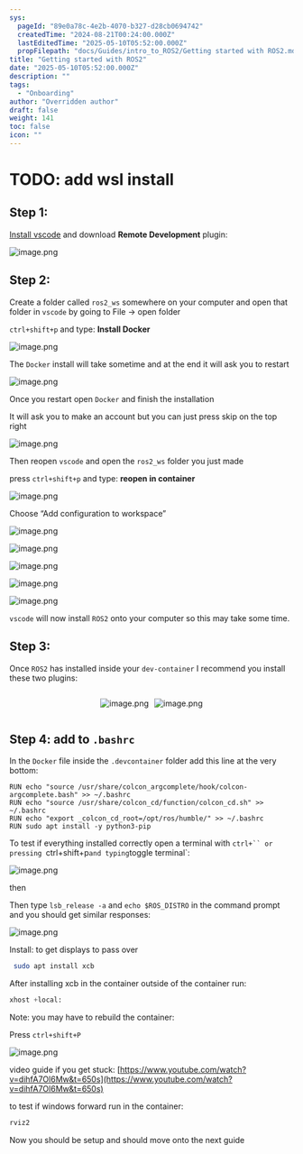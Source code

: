 ```yaml
---
sys:
  pageId: "89e0a78c-4e2b-4070-b327-d28cb0694742"
  createdTime: "2024-08-21T00:24:00.000Z"
  lastEditedTime: "2025-05-10T05:52:00.000Z"
  propFilepath: "docs/Guides/intro_to_ROS2/Getting started with ROS2.md"
title: "Getting started with ROS2"
date: "2025-05-10T05:52:00.000Z"
description: ""
tags:
  - "Onboarding"
author: "Overridden author"
draft: false
weight: 141
toc: false
icon: ""
---
```


# TODO: add wsl install

## Step 1:

[Install vscode](https://code.visualstudio.com/download) and download **Remote Development** plugin:

![image.png](https://prod-files-secure.s3.us-west-2.amazonaws.com/d518164a-d88e-44d1-a4ee-3adb3bd8bce0/efb52993-1881-4a40-b95e-6f020334f022/image.png?X-Amz-Algorithm=AWS4-HMAC-SHA256&X-Amz-Content-Sha256=UNSIGNED-PAYLOAD&X-Amz-Credential=ASIAZI2LB466UZQSJVTQ%2F20250701%2Fus-west-2%2Fs3%2Faws4_request&X-Amz-Date=20250701T042842Z&X-Amz-Expires=3600&X-Amz-Security-Token=IQoJb3JpZ2luX2VjENP%2F%2F%2F%2F%2F%2F%2F%2F%2F%2FwEaCXVzLXdlc3QtMiJGMEQCIGcLYv2t1OEVqJYefBKBa%2FDeMyPly2JH3khnHBdRg7C4AiAr8AIV3GqP9Yg0jUeplJEtuemtuNGg5TKdDJVY59h11iqIBAjM%2F%2F%2F%2F%2F%2F%2F%2F%2F%2F8BEAAaDDYzNzQyMzE4MzgwNSIMxR%2BaY%2F5ohK8jbmzkKtwDiatN1iea742LoIOEBg8NrFxsi4aJB8Yt6VnSSUu28IOUcGMGKn5f9RiS9FBTtNmXPKumhIKZbp9cvowL8JOMiSPH9pfs06gRpkZ7uf8LC5MF6EmFeY4mxInt%2FSDYI17zu7n6Ql1m1nBTPSTuZEIvYvQm33AokVoBrcO11HeSGYguFBPm%2B4l9VjUZfzW8b%2Bf7yM3HwXtDSB9%2By70p8hVTqgt2SRAqrCEKPRG3XMZn%2Bu%2FoCPLAWP%2FG4emqN97wLbwrfudGpNa31ThT3NLG%2F5U1BZCJEXlIcfBfJTb1ZzQybp11Neiq0%2B8ICKWudWjtrYvtnMfz3CDn%2Ft%2Br0xbxhzF%2FBAKvUsRI7q2TZeYnncpJhKUqrs6B%2Fz6ejz5gnzzKrWt6kRCCnNwxV%2BUTxheV7EStrthaXEKchYNoPJkhWWrQ3ShvWvfMV8Q4kha1X4%2FH6EEjeh6sVHdL%2BqDVHv46t51Jye9gkL4NCBW9Nulq2R5X%2B%2F9L78Kh8kmEXtLcZChWuvTBhoYcervpfKA6jtZDo4on1IibyrKchYwa1IO0Kvvu%2F7c%2F7M2CBSr17vIXez0DdngTgLS2EkvTwljiF8MNWJNqYnuVyCONCnGS0MtKcqTQ3HI3PTb%2BGEj%2BR2TvWMgwpKSNwwY6pgGWwwXN%2FGhRzF53PVF8ApgxC5MXKEFjy7S6Bt0mI87QI2PS29WP8IxbxkRSdvngxctin5vEOhFO67ij5dphLmZEG%2F402RdfM7zDoVu%2F5Bc%2Fppg8HR8bMFCngDwM%2FJdleLp52%2BrSpPkKbcZ4cBSkfmPlImxgDM294qI%2FBgs8NQbTNip%2BjORKCE7AEKObZDkvN8sjdDgp3%2BbceZvOLxGShK5B7nGANu4l&X-Amz-Signature=ae5ec25aa918a55112c1aa367c040318fdd42e2184284fb28a98d63ccc14eca8&X-Amz-SignedHeaders=host&x-amz-checksum-mode=ENABLED&x-id=GetObject)

## Step 2:

Create a folder called `ros2_ws` somewhere on your computer and open that folder in `vscode` by going to File → open folder 

`ctrl+shift+p` and type: **Install Docker**

![image.png](https://prod-files-secure.s3.us-west-2.amazonaws.com/d518164a-d88e-44d1-a4ee-3adb3bd8bce0/2269dc0e-1cd5-47ff-bceb-c04ad9b2eab0/image.png?X-Amz-Algorithm=AWS4-HMAC-SHA256&X-Amz-Content-Sha256=UNSIGNED-PAYLOAD&X-Amz-Credential=ASIAZI2LB466UZQSJVTQ%2F20250701%2Fus-west-2%2Fs3%2Faws4_request&X-Amz-Date=20250701T042842Z&X-Amz-Expires=3600&X-Amz-Security-Token=IQoJb3JpZ2luX2VjENP%2F%2F%2F%2F%2F%2F%2F%2F%2F%2FwEaCXVzLXdlc3QtMiJGMEQCIGcLYv2t1OEVqJYefBKBa%2FDeMyPly2JH3khnHBdRg7C4AiAr8AIV3GqP9Yg0jUeplJEtuemtuNGg5TKdDJVY59h11iqIBAjM%2F%2F%2F%2F%2F%2F%2F%2F%2F%2F8BEAAaDDYzNzQyMzE4MzgwNSIMxR%2BaY%2F5ohK8jbmzkKtwDiatN1iea742LoIOEBg8NrFxsi4aJB8Yt6VnSSUu28IOUcGMGKn5f9RiS9FBTtNmXPKumhIKZbp9cvowL8JOMiSPH9pfs06gRpkZ7uf8LC5MF6EmFeY4mxInt%2FSDYI17zu7n6Ql1m1nBTPSTuZEIvYvQm33AokVoBrcO11HeSGYguFBPm%2B4l9VjUZfzW8b%2Bf7yM3HwXtDSB9%2By70p8hVTqgt2SRAqrCEKPRG3XMZn%2Bu%2FoCPLAWP%2FG4emqN97wLbwrfudGpNa31ThT3NLG%2F5U1BZCJEXlIcfBfJTb1ZzQybp11Neiq0%2B8ICKWudWjtrYvtnMfz3CDn%2Ft%2Br0xbxhzF%2FBAKvUsRI7q2TZeYnncpJhKUqrs6B%2Fz6ejz5gnzzKrWt6kRCCnNwxV%2BUTxheV7EStrthaXEKchYNoPJkhWWrQ3ShvWvfMV8Q4kha1X4%2FH6EEjeh6sVHdL%2BqDVHv46t51Jye9gkL4NCBW9Nulq2R5X%2B%2F9L78Kh8kmEXtLcZChWuvTBhoYcervpfKA6jtZDo4on1IibyrKchYwa1IO0Kvvu%2F7c%2F7M2CBSr17vIXez0DdngTgLS2EkvTwljiF8MNWJNqYnuVyCONCnGS0MtKcqTQ3HI3PTb%2BGEj%2BR2TvWMgwpKSNwwY6pgGWwwXN%2FGhRzF53PVF8ApgxC5MXKEFjy7S6Bt0mI87QI2PS29WP8IxbxkRSdvngxctin5vEOhFO67ij5dphLmZEG%2F402RdfM7zDoVu%2F5Bc%2Fppg8HR8bMFCngDwM%2FJdleLp52%2BrSpPkKbcZ4cBSkfmPlImxgDM294qI%2FBgs8NQbTNip%2BjORKCE7AEKObZDkvN8sjdDgp3%2BbceZvOLxGShK5B7nGANu4l&X-Amz-Signature=4aef7d9d4a2004e1fcc5021ad90c979cfe9ece6899747b374df6e98503e6b45f&X-Amz-SignedHeaders=host&x-amz-checksum-mode=ENABLED&x-id=GetObject)

The `Docker` install will take sometime and at the end it will ask you to restart

![image.png](https://prod-files-secure.s3.us-west-2.amazonaws.com/d518164a-d88e-44d1-a4ee-3adb3bd8bce0/ed233f78-be33-4b1f-b89c-9c346c0e961e/image.png?X-Amz-Algorithm=AWS4-HMAC-SHA256&X-Amz-Content-Sha256=UNSIGNED-PAYLOAD&X-Amz-Credential=ASIAZI2LB466UZQSJVTQ%2F20250701%2Fus-west-2%2Fs3%2Faws4_request&X-Amz-Date=20250701T042842Z&X-Amz-Expires=3600&X-Amz-Security-Token=IQoJb3JpZ2luX2VjENP%2F%2F%2F%2F%2F%2F%2F%2F%2F%2FwEaCXVzLXdlc3QtMiJGMEQCIGcLYv2t1OEVqJYefBKBa%2FDeMyPly2JH3khnHBdRg7C4AiAr8AIV3GqP9Yg0jUeplJEtuemtuNGg5TKdDJVY59h11iqIBAjM%2F%2F%2F%2F%2F%2F%2F%2F%2F%2F8BEAAaDDYzNzQyMzE4MzgwNSIMxR%2BaY%2F5ohK8jbmzkKtwDiatN1iea742LoIOEBg8NrFxsi4aJB8Yt6VnSSUu28IOUcGMGKn5f9RiS9FBTtNmXPKumhIKZbp9cvowL8JOMiSPH9pfs06gRpkZ7uf8LC5MF6EmFeY4mxInt%2FSDYI17zu7n6Ql1m1nBTPSTuZEIvYvQm33AokVoBrcO11HeSGYguFBPm%2B4l9VjUZfzW8b%2Bf7yM3HwXtDSB9%2By70p8hVTqgt2SRAqrCEKPRG3XMZn%2Bu%2FoCPLAWP%2FG4emqN97wLbwrfudGpNa31ThT3NLG%2F5U1BZCJEXlIcfBfJTb1ZzQybp11Neiq0%2B8ICKWudWjtrYvtnMfz3CDn%2Ft%2Br0xbxhzF%2FBAKvUsRI7q2TZeYnncpJhKUqrs6B%2Fz6ejz5gnzzKrWt6kRCCnNwxV%2BUTxheV7EStrthaXEKchYNoPJkhWWrQ3ShvWvfMV8Q4kha1X4%2FH6EEjeh6sVHdL%2BqDVHv46t51Jye9gkL4NCBW9Nulq2R5X%2B%2F9L78Kh8kmEXtLcZChWuvTBhoYcervpfKA6jtZDo4on1IibyrKchYwa1IO0Kvvu%2F7c%2F7M2CBSr17vIXez0DdngTgLS2EkvTwljiF8MNWJNqYnuVyCONCnGS0MtKcqTQ3HI3PTb%2BGEj%2BR2TvWMgwpKSNwwY6pgGWwwXN%2FGhRzF53PVF8ApgxC5MXKEFjy7S6Bt0mI87QI2PS29WP8IxbxkRSdvngxctin5vEOhFO67ij5dphLmZEG%2F402RdfM7zDoVu%2F5Bc%2Fppg8HR8bMFCngDwM%2FJdleLp52%2BrSpPkKbcZ4cBSkfmPlImxgDM294qI%2FBgs8NQbTNip%2BjORKCE7AEKObZDkvN8sjdDgp3%2BbceZvOLxGShK5B7nGANu4l&X-Amz-Signature=8b4764017d1dc5f4d9f1a5972f9b8e30638201ef416b37a02693031695d688a0&X-Amz-SignedHeaders=host&x-amz-checksum-mode=ENABLED&x-id=GetObject)

Once you restart open `Docker` and finish the installation

It will ask you to make an account but you can just press skip on the top right

![image.png](https://prod-files-secure.s3.us-west-2.amazonaws.com/d518164a-d88e-44d1-a4ee-3adb3bd8bce0/21010ad9-1659-4fd9-9f59-9932a09b2a3d/image.png?X-Amz-Algorithm=AWS4-HMAC-SHA256&X-Amz-Content-Sha256=UNSIGNED-PAYLOAD&X-Amz-Credential=ASIAZI2LB466UZQSJVTQ%2F20250701%2Fus-west-2%2Fs3%2Faws4_request&X-Amz-Date=20250701T042842Z&X-Amz-Expires=3600&X-Amz-Security-Token=IQoJb3JpZ2luX2VjENP%2F%2F%2F%2F%2F%2F%2F%2F%2F%2FwEaCXVzLXdlc3QtMiJGMEQCIGcLYv2t1OEVqJYefBKBa%2FDeMyPly2JH3khnHBdRg7C4AiAr8AIV3GqP9Yg0jUeplJEtuemtuNGg5TKdDJVY59h11iqIBAjM%2F%2F%2F%2F%2F%2F%2F%2F%2F%2F8BEAAaDDYzNzQyMzE4MzgwNSIMxR%2BaY%2F5ohK8jbmzkKtwDiatN1iea742LoIOEBg8NrFxsi4aJB8Yt6VnSSUu28IOUcGMGKn5f9RiS9FBTtNmXPKumhIKZbp9cvowL8JOMiSPH9pfs06gRpkZ7uf8LC5MF6EmFeY4mxInt%2FSDYI17zu7n6Ql1m1nBTPSTuZEIvYvQm33AokVoBrcO11HeSGYguFBPm%2B4l9VjUZfzW8b%2Bf7yM3HwXtDSB9%2By70p8hVTqgt2SRAqrCEKPRG3XMZn%2Bu%2FoCPLAWP%2FG4emqN97wLbwrfudGpNa31ThT3NLG%2F5U1BZCJEXlIcfBfJTb1ZzQybp11Neiq0%2B8ICKWudWjtrYvtnMfz3CDn%2Ft%2Br0xbxhzF%2FBAKvUsRI7q2TZeYnncpJhKUqrs6B%2Fz6ejz5gnzzKrWt6kRCCnNwxV%2BUTxheV7EStrthaXEKchYNoPJkhWWrQ3ShvWvfMV8Q4kha1X4%2FH6EEjeh6sVHdL%2BqDVHv46t51Jye9gkL4NCBW9Nulq2R5X%2B%2F9L78Kh8kmEXtLcZChWuvTBhoYcervpfKA6jtZDo4on1IibyrKchYwa1IO0Kvvu%2F7c%2F7M2CBSr17vIXez0DdngTgLS2EkvTwljiF8MNWJNqYnuVyCONCnGS0MtKcqTQ3HI3PTb%2BGEj%2BR2TvWMgwpKSNwwY6pgGWwwXN%2FGhRzF53PVF8ApgxC5MXKEFjy7S6Bt0mI87QI2PS29WP8IxbxkRSdvngxctin5vEOhFO67ij5dphLmZEG%2F402RdfM7zDoVu%2F5Bc%2Fppg8HR8bMFCngDwM%2FJdleLp52%2BrSpPkKbcZ4cBSkfmPlImxgDM294qI%2FBgs8NQbTNip%2BjORKCE7AEKObZDkvN8sjdDgp3%2BbceZvOLxGShK5B7nGANu4l&X-Amz-Signature=295362808621474c19bad29e8b593f207e16e96eb9276353c977bf568390b5da&X-Amz-SignedHeaders=host&x-amz-checksum-mode=ENABLED&x-id=GetObject)

Then reopen `vscode` and open the `ros2_ws` folder you just made

press `ctrl+shift+p` and type: **reopen in container**

![image.png](https://prod-files-secure.s3.us-west-2.amazonaws.com/d518164a-d88e-44d1-a4ee-3adb3bd8bce0/4e93b8c2-41ad-488c-8095-c74205196118/image.png?X-Amz-Algorithm=AWS4-HMAC-SHA256&X-Amz-Content-Sha256=UNSIGNED-PAYLOAD&X-Amz-Credential=ASIAZI2LB466UZQSJVTQ%2F20250701%2Fus-west-2%2Fs3%2Faws4_request&X-Amz-Date=20250701T042842Z&X-Amz-Expires=3600&X-Amz-Security-Token=IQoJb3JpZ2luX2VjENP%2F%2F%2F%2F%2F%2F%2F%2F%2F%2FwEaCXVzLXdlc3QtMiJGMEQCIGcLYv2t1OEVqJYefBKBa%2FDeMyPly2JH3khnHBdRg7C4AiAr8AIV3GqP9Yg0jUeplJEtuemtuNGg5TKdDJVY59h11iqIBAjM%2F%2F%2F%2F%2F%2F%2F%2F%2F%2F8BEAAaDDYzNzQyMzE4MzgwNSIMxR%2BaY%2F5ohK8jbmzkKtwDiatN1iea742LoIOEBg8NrFxsi4aJB8Yt6VnSSUu28IOUcGMGKn5f9RiS9FBTtNmXPKumhIKZbp9cvowL8JOMiSPH9pfs06gRpkZ7uf8LC5MF6EmFeY4mxInt%2FSDYI17zu7n6Ql1m1nBTPSTuZEIvYvQm33AokVoBrcO11HeSGYguFBPm%2B4l9VjUZfzW8b%2Bf7yM3HwXtDSB9%2By70p8hVTqgt2SRAqrCEKPRG3XMZn%2Bu%2FoCPLAWP%2FG4emqN97wLbwrfudGpNa31ThT3NLG%2F5U1BZCJEXlIcfBfJTb1ZzQybp11Neiq0%2B8ICKWudWjtrYvtnMfz3CDn%2Ft%2Br0xbxhzF%2FBAKvUsRI7q2TZeYnncpJhKUqrs6B%2Fz6ejz5gnzzKrWt6kRCCnNwxV%2BUTxheV7EStrthaXEKchYNoPJkhWWrQ3ShvWvfMV8Q4kha1X4%2FH6EEjeh6sVHdL%2BqDVHv46t51Jye9gkL4NCBW9Nulq2R5X%2B%2F9L78Kh8kmEXtLcZChWuvTBhoYcervpfKA6jtZDo4on1IibyrKchYwa1IO0Kvvu%2F7c%2F7M2CBSr17vIXez0DdngTgLS2EkvTwljiF8MNWJNqYnuVyCONCnGS0MtKcqTQ3HI3PTb%2BGEj%2BR2TvWMgwpKSNwwY6pgGWwwXN%2FGhRzF53PVF8ApgxC5MXKEFjy7S6Bt0mI87QI2PS29WP8IxbxkRSdvngxctin5vEOhFO67ij5dphLmZEG%2F402RdfM7zDoVu%2F5Bc%2Fppg8HR8bMFCngDwM%2FJdleLp52%2BrSpPkKbcZ4cBSkfmPlImxgDM294qI%2FBgs8NQbTNip%2BjORKCE7AEKObZDkvN8sjdDgp3%2BbceZvOLxGShK5B7nGANu4l&X-Amz-Signature=108ef71d3d2dfaba90505c282e61746f5afba17407954b075e54e38b26911c6e&X-Amz-SignedHeaders=host&x-amz-checksum-mode=ENABLED&x-id=GetObject)

Choose “Add configuration to workspace”

![image.png](https://prod-files-secure.s3.us-west-2.amazonaws.com/d518164a-d88e-44d1-a4ee-3adb3bd8bce0/9560b282-5060-4989-ba37-97e7b2c22476/image.png?X-Amz-Algorithm=AWS4-HMAC-SHA256&X-Amz-Content-Sha256=UNSIGNED-PAYLOAD&X-Amz-Credential=ASIAZI2LB466UZQSJVTQ%2F20250701%2Fus-west-2%2Fs3%2Faws4_request&X-Amz-Date=20250701T042842Z&X-Amz-Expires=3600&X-Amz-Security-Token=IQoJb3JpZ2luX2VjENP%2F%2F%2F%2F%2F%2F%2F%2F%2F%2FwEaCXVzLXdlc3QtMiJGMEQCIGcLYv2t1OEVqJYefBKBa%2FDeMyPly2JH3khnHBdRg7C4AiAr8AIV3GqP9Yg0jUeplJEtuemtuNGg5TKdDJVY59h11iqIBAjM%2F%2F%2F%2F%2F%2F%2F%2F%2F%2F8BEAAaDDYzNzQyMzE4MzgwNSIMxR%2BaY%2F5ohK8jbmzkKtwDiatN1iea742LoIOEBg8NrFxsi4aJB8Yt6VnSSUu28IOUcGMGKn5f9RiS9FBTtNmXPKumhIKZbp9cvowL8JOMiSPH9pfs06gRpkZ7uf8LC5MF6EmFeY4mxInt%2FSDYI17zu7n6Ql1m1nBTPSTuZEIvYvQm33AokVoBrcO11HeSGYguFBPm%2B4l9VjUZfzW8b%2Bf7yM3HwXtDSB9%2By70p8hVTqgt2SRAqrCEKPRG3XMZn%2Bu%2FoCPLAWP%2FG4emqN97wLbwrfudGpNa31ThT3NLG%2F5U1BZCJEXlIcfBfJTb1ZzQybp11Neiq0%2B8ICKWudWjtrYvtnMfz3CDn%2Ft%2Br0xbxhzF%2FBAKvUsRI7q2TZeYnncpJhKUqrs6B%2Fz6ejz5gnzzKrWt6kRCCnNwxV%2BUTxheV7EStrthaXEKchYNoPJkhWWrQ3ShvWvfMV8Q4kha1X4%2FH6EEjeh6sVHdL%2BqDVHv46t51Jye9gkL4NCBW9Nulq2R5X%2B%2F9L78Kh8kmEXtLcZChWuvTBhoYcervpfKA6jtZDo4on1IibyrKchYwa1IO0Kvvu%2F7c%2F7M2CBSr17vIXez0DdngTgLS2EkvTwljiF8MNWJNqYnuVyCONCnGS0MtKcqTQ3HI3PTb%2BGEj%2BR2TvWMgwpKSNwwY6pgGWwwXN%2FGhRzF53PVF8ApgxC5MXKEFjy7S6Bt0mI87QI2PS29WP8IxbxkRSdvngxctin5vEOhFO67ij5dphLmZEG%2F402RdfM7zDoVu%2F5Bc%2Fppg8HR8bMFCngDwM%2FJdleLp52%2BrSpPkKbcZ4cBSkfmPlImxgDM294qI%2FBgs8NQbTNip%2BjORKCE7AEKObZDkvN8sjdDgp3%2BbceZvOLxGShK5B7nGANu4l&X-Amz-Signature=03242783ec408d376e7ccb0f14608d9e8eb2483a7622ba0831b6d9cc346dc6ba&X-Amz-SignedHeaders=host&x-amz-checksum-mode=ENABLED&x-id=GetObject)

![image.png](https://prod-files-secure.s3.us-west-2.amazonaws.com/d518164a-d88e-44d1-a4ee-3adb3bd8bce0/2ee63f81-886b-48e8-a553-dc6e5eac99e4/image.png?X-Amz-Algorithm=AWS4-HMAC-SHA256&X-Amz-Content-Sha256=UNSIGNED-PAYLOAD&X-Amz-Credential=ASIAZI2LB466UZQSJVTQ%2F20250701%2Fus-west-2%2Fs3%2Faws4_request&X-Amz-Date=20250701T042842Z&X-Amz-Expires=3600&X-Amz-Security-Token=IQoJb3JpZ2luX2VjENP%2F%2F%2F%2F%2F%2F%2F%2F%2F%2FwEaCXVzLXdlc3QtMiJGMEQCIGcLYv2t1OEVqJYefBKBa%2FDeMyPly2JH3khnHBdRg7C4AiAr8AIV3GqP9Yg0jUeplJEtuemtuNGg5TKdDJVY59h11iqIBAjM%2F%2F%2F%2F%2F%2F%2F%2F%2F%2F8BEAAaDDYzNzQyMzE4MzgwNSIMxR%2BaY%2F5ohK8jbmzkKtwDiatN1iea742LoIOEBg8NrFxsi4aJB8Yt6VnSSUu28IOUcGMGKn5f9RiS9FBTtNmXPKumhIKZbp9cvowL8JOMiSPH9pfs06gRpkZ7uf8LC5MF6EmFeY4mxInt%2FSDYI17zu7n6Ql1m1nBTPSTuZEIvYvQm33AokVoBrcO11HeSGYguFBPm%2B4l9VjUZfzW8b%2Bf7yM3HwXtDSB9%2By70p8hVTqgt2SRAqrCEKPRG3XMZn%2Bu%2FoCPLAWP%2FG4emqN97wLbwrfudGpNa31ThT3NLG%2F5U1BZCJEXlIcfBfJTb1ZzQybp11Neiq0%2B8ICKWudWjtrYvtnMfz3CDn%2Ft%2Br0xbxhzF%2FBAKvUsRI7q2TZeYnncpJhKUqrs6B%2Fz6ejz5gnzzKrWt6kRCCnNwxV%2BUTxheV7EStrthaXEKchYNoPJkhWWrQ3ShvWvfMV8Q4kha1X4%2FH6EEjeh6sVHdL%2BqDVHv46t51Jye9gkL4NCBW9Nulq2R5X%2B%2F9L78Kh8kmEXtLcZChWuvTBhoYcervpfKA6jtZDo4on1IibyrKchYwa1IO0Kvvu%2F7c%2F7M2CBSr17vIXez0DdngTgLS2EkvTwljiF8MNWJNqYnuVyCONCnGS0MtKcqTQ3HI3PTb%2BGEj%2BR2TvWMgwpKSNwwY6pgGWwwXN%2FGhRzF53PVF8ApgxC5MXKEFjy7S6Bt0mI87QI2PS29WP8IxbxkRSdvngxctin5vEOhFO67ij5dphLmZEG%2F402RdfM7zDoVu%2F5Bc%2Fppg8HR8bMFCngDwM%2FJdleLp52%2BrSpPkKbcZ4cBSkfmPlImxgDM294qI%2FBgs8NQbTNip%2BjORKCE7AEKObZDkvN8sjdDgp3%2BbceZvOLxGShK5B7nGANu4l&X-Amz-Signature=72b21541054e613d0451144eaf6dd953d68e96d865c4feede1c58f997308f90a&X-Amz-SignedHeaders=host&x-amz-checksum-mode=ENABLED&x-id=GetObject)

![image.png](https://prod-files-secure.s3.us-west-2.amazonaws.com/d518164a-d88e-44d1-a4ee-3adb3bd8bce0/ae1580b2-b048-407e-aed9-b584224a7a04/image.png?X-Amz-Algorithm=AWS4-HMAC-SHA256&X-Amz-Content-Sha256=UNSIGNED-PAYLOAD&X-Amz-Credential=ASIAZI2LB466UZQSJVTQ%2F20250701%2Fus-west-2%2Fs3%2Faws4_request&X-Amz-Date=20250701T042842Z&X-Amz-Expires=3600&X-Amz-Security-Token=IQoJb3JpZ2luX2VjENP%2F%2F%2F%2F%2F%2F%2F%2F%2F%2FwEaCXVzLXdlc3QtMiJGMEQCIGcLYv2t1OEVqJYefBKBa%2FDeMyPly2JH3khnHBdRg7C4AiAr8AIV3GqP9Yg0jUeplJEtuemtuNGg5TKdDJVY59h11iqIBAjM%2F%2F%2F%2F%2F%2F%2F%2F%2F%2F8BEAAaDDYzNzQyMzE4MzgwNSIMxR%2BaY%2F5ohK8jbmzkKtwDiatN1iea742LoIOEBg8NrFxsi4aJB8Yt6VnSSUu28IOUcGMGKn5f9RiS9FBTtNmXPKumhIKZbp9cvowL8JOMiSPH9pfs06gRpkZ7uf8LC5MF6EmFeY4mxInt%2FSDYI17zu7n6Ql1m1nBTPSTuZEIvYvQm33AokVoBrcO11HeSGYguFBPm%2B4l9VjUZfzW8b%2Bf7yM3HwXtDSB9%2By70p8hVTqgt2SRAqrCEKPRG3XMZn%2Bu%2FoCPLAWP%2FG4emqN97wLbwrfudGpNa31ThT3NLG%2F5U1BZCJEXlIcfBfJTb1ZzQybp11Neiq0%2B8ICKWudWjtrYvtnMfz3CDn%2Ft%2Br0xbxhzF%2FBAKvUsRI7q2TZeYnncpJhKUqrs6B%2Fz6ejz5gnzzKrWt6kRCCnNwxV%2BUTxheV7EStrthaXEKchYNoPJkhWWrQ3ShvWvfMV8Q4kha1X4%2FH6EEjeh6sVHdL%2BqDVHv46t51Jye9gkL4NCBW9Nulq2R5X%2B%2F9L78Kh8kmEXtLcZChWuvTBhoYcervpfKA6jtZDo4on1IibyrKchYwa1IO0Kvvu%2F7c%2F7M2CBSr17vIXez0DdngTgLS2EkvTwljiF8MNWJNqYnuVyCONCnGS0MtKcqTQ3HI3PTb%2BGEj%2BR2TvWMgwpKSNwwY6pgGWwwXN%2FGhRzF53PVF8ApgxC5MXKEFjy7S6Bt0mI87QI2PS29WP8IxbxkRSdvngxctin5vEOhFO67ij5dphLmZEG%2F402RdfM7zDoVu%2F5Bc%2Fppg8HR8bMFCngDwM%2FJdleLp52%2BrSpPkKbcZ4cBSkfmPlImxgDM294qI%2FBgs8NQbTNip%2BjORKCE7AEKObZDkvN8sjdDgp3%2BbceZvOLxGShK5B7nGANu4l&X-Amz-Signature=de1b42051cb98efbd11001f78f79eec70a6ef6f76f168469b5de3e321189cd62&X-Amz-SignedHeaders=host&x-amz-checksum-mode=ENABLED&x-id=GetObject)

![image.png](https://prod-files-secure.s3.us-west-2.amazonaws.com/d518164a-d88e-44d1-a4ee-3adb3bd8bce0/53255b28-f75e-430f-b9e3-c0ac8577e42b/image.png?X-Amz-Algorithm=AWS4-HMAC-SHA256&X-Amz-Content-Sha256=UNSIGNED-PAYLOAD&X-Amz-Credential=ASIAZI2LB466UZQSJVTQ%2F20250701%2Fus-west-2%2Fs3%2Faws4_request&X-Amz-Date=20250701T042842Z&X-Amz-Expires=3600&X-Amz-Security-Token=IQoJb3JpZ2luX2VjENP%2F%2F%2F%2F%2F%2F%2F%2F%2F%2FwEaCXVzLXdlc3QtMiJGMEQCIGcLYv2t1OEVqJYefBKBa%2FDeMyPly2JH3khnHBdRg7C4AiAr8AIV3GqP9Yg0jUeplJEtuemtuNGg5TKdDJVY59h11iqIBAjM%2F%2F%2F%2F%2F%2F%2F%2F%2F%2F8BEAAaDDYzNzQyMzE4MzgwNSIMxR%2BaY%2F5ohK8jbmzkKtwDiatN1iea742LoIOEBg8NrFxsi4aJB8Yt6VnSSUu28IOUcGMGKn5f9RiS9FBTtNmXPKumhIKZbp9cvowL8JOMiSPH9pfs06gRpkZ7uf8LC5MF6EmFeY4mxInt%2FSDYI17zu7n6Ql1m1nBTPSTuZEIvYvQm33AokVoBrcO11HeSGYguFBPm%2B4l9VjUZfzW8b%2Bf7yM3HwXtDSB9%2By70p8hVTqgt2SRAqrCEKPRG3XMZn%2Bu%2FoCPLAWP%2FG4emqN97wLbwrfudGpNa31ThT3NLG%2F5U1BZCJEXlIcfBfJTb1ZzQybp11Neiq0%2B8ICKWudWjtrYvtnMfz3CDn%2Ft%2Br0xbxhzF%2FBAKvUsRI7q2TZeYnncpJhKUqrs6B%2Fz6ejz5gnzzKrWt6kRCCnNwxV%2BUTxheV7EStrthaXEKchYNoPJkhWWrQ3ShvWvfMV8Q4kha1X4%2FH6EEjeh6sVHdL%2BqDVHv46t51Jye9gkL4NCBW9Nulq2R5X%2B%2F9L78Kh8kmEXtLcZChWuvTBhoYcervpfKA6jtZDo4on1IibyrKchYwa1IO0Kvvu%2F7c%2F7M2CBSr17vIXez0DdngTgLS2EkvTwljiF8MNWJNqYnuVyCONCnGS0MtKcqTQ3HI3PTb%2BGEj%2BR2TvWMgwpKSNwwY6pgGWwwXN%2FGhRzF53PVF8ApgxC5MXKEFjy7S6Bt0mI87QI2PS29WP8IxbxkRSdvngxctin5vEOhFO67ij5dphLmZEG%2F402RdfM7zDoVu%2F5Bc%2Fppg8HR8bMFCngDwM%2FJdleLp52%2BrSpPkKbcZ4cBSkfmPlImxgDM294qI%2FBgs8NQbTNip%2BjORKCE7AEKObZDkvN8sjdDgp3%2BbceZvOLxGShK5B7nGANu4l&X-Amz-Signature=6d67b858814565aade16afcd0f3b39aa11dfbcd50ae53fa75e87d4096c3be789&X-Amz-SignedHeaders=host&x-amz-checksum-mode=ENABLED&x-id=GetObject)

![image.png](https://prod-files-secure.s3.us-west-2.amazonaws.com/d518164a-d88e-44d1-a4ee-3adb3bd8bce0/7c562767-5af9-4ffb-97d1-327bcdf4ee00/image.png?X-Amz-Algorithm=AWS4-HMAC-SHA256&X-Amz-Content-Sha256=UNSIGNED-PAYLOAD&X-Amz-Credential=ASIAZI2LB466UZQSJVTQ%2F20250701%2Fus-west-2%2Fs3%2Faws4_request&X-Amz-Date=20250701T042842Z&X-Amz-Expires=3600&X-Amz-Security-Token=IQoJb3JpZ2luX2VjENP%2F%2F%2F%2F%2F%2F%2F%2F%2F%2FwEaCXVzLXdlc3QtMiJGMEQCIGcLYv2t1OEVqJYefBKBa%2FDeMyPly2JH3khnHBdRg7C4AiAr8AIV3GqP9Yg0jUeplJEtuemtuNGg5TKdDJVY59h11iqIBAjM%2F%2F%2F%2F%2F%2F%2F%2F%2F%2F8BEAAaDDYzNzQyMzE4MzgwNSIMxR%2BaY%2F5ohK8jbmzkKtwDiatN1iea742LoIOEBg8NrFxsi4aJB8Yt6VnSSUu28IOUcGMGKn5f9RiS9FBTtNmXPKumhIKZbp9cvowL8JOMiSPH9pfs06gRpkZ7uf8LC5MF6EmFeY4mxInt%2FSDYI17zu7n6Ql1m1nBTPSTuZEIvYvQm33AokVoBrcO11HeSGYguFBPm%2B4l9VjUZfzW8b%2Bf7yM3HwXtDSB9%2By70p8hVTqgt2SRAqrCEKPRG3XMZn%2Bu%2FoCPLAWP%2FG4emqN97wLbwrfudGpNa31ThT3NLG%2F5U1BZCJEXlIcfBfJTb1ZzQybp11Neiq0%2B8ICKWudWjtrYvtnMfz3CDn%2Ft%2Br0xbxhzF%2FBAKvUsRI7q2TZeYnncpJhKUqrs6B%2Fz6ejz5gnzzKrWt6kRCCnNwxV%2BUTxheV7EStrthaXEKchYNoPJkhWWrQ3ShvWvfMV8Q4kha1X4%2FH6EEjeh6sVHdL%2BqDVHv46t51Jye9gkL4NCBW9Nulq2R5X%2B%2F9L78Kh8kmEXtLcZChWuvTBhoYcervpfKA6jtZDo4on1IibyrKchYwa1IO0Kvvu%2F7c%2F7M2CBSr17vIXez0DdngTgLS2EkvTwljiF8MNWJNqYnuVyCONCnGS0MtKcqTQ3HI3PTb%2BGEj%2BR2TvWMgwpKSNwwY6pgGWwwXN%2FGhRzF53PVF8ApgxC5MXKEFjy7S6Bt0mI87QI2PS29WP8IxbxkRSdvngxctin5vEOhFO67ij5dphLmZEG%2F402RdfM7zDoVu%2F5Bc%2Fppg8HR8bMFCngDwM%2FJdleLp52%2BrSpPkKbcZ4cBSkfmPlImxgDM294qI%2FBgs8NQbTNip%2BjORKCE7AEKObZDkvN8sjdDgp3%2BbceZvOLxGShK5B7nGANu4l&X-Amz-Signature=08e5e1e57f04b45b4aa4a30044025d833503edb268187108ab837369af8c21a4&X-Amz-SignedHeaders=host&x-amz-checksum-mode=ENABLED&x-id=GetObject)

`vscode` will now install `ROS2` onto your computer so this may take some time.

## Step 3:

Once `ROS2` has installed inside your `dev-container` I recommend you install these two plugins:

<div style="display: flex;flex-direction: row; column-gap:10px; max-width: 630px;justify-content: center;">
<div>

![image.png](https://prod-files-secure.s3.us-west-2.amazonaws.com/d518164a-d88e-44d1-a4ee-3adb3bd8bce0/3fc3d550-5a54-4ba1-ba6b-faa01cdb7369/image.png?X-Amz-Algorithm=AWS4-HMAC-SHA256&X-Amz-Content-Sha256=UNSIGNED-PAYLOAD&X-Amz-Credential=ASIAZI2LB466VXPZJZ33%2F20250701%2Fus-west-2%2Fs3%2Faws4_request&X-Amz-Date=20250701T042847Z&X-Amz-Expires=3600&X-Amz-Security-Token=IQoJb3JpZ2luX2VjENP%2F%2F%2F%2F%2F%2F%2F%2F%2F%2FwEaCXVzLXdlc3QtMiJIMEYCIQDv7VNiY6Yly3EgrVM9eGgDYmEjXBwx7CgNrIgxFyFVigIhAIJnvhx2bpOzY1Ik5jJ4HMMQSTj0QBOGz4aSNyeXpVUmKogECMz%2F%2F%2F%2F%2F%2F%2F%2F%2F%2FwEQABoMNjM3NDIzMTgzODA1Igx2vZRrb%2B0c%2BaYV4Nkq3AM4EooLFsZOsnt2xo526217yFOOEcmIdGX%2FWGh9Tyh9v3sYW%2BAVMiW10UcJaz4P3hRq6OXqYgrlELK7WDBuP48UHuFpIiJVgUK6ShSUg5FYtqUgscpMSHMSe1txTeP5cWnVaweLSlKQ8JeHAkVVMFs5Q95pajKGKzDHIgfotDBVeM0bO%2FylAv0%2B%2FsNB2dDfyBqsaYgrJizlBWUbO1CRXjERXfvtu36Vps4qpFNj7hPuSbz1gmrKyDXxmI9x34DXmfFKCyWC%2FBpU2bB1evcYk0b8lnrq%2B9AkaBKEAV4MtckOJbJh8imUwYK%2FidkXK7sHXux2I6oWSndUzDWSzTD3faGSIjWnbympfNjU0Tz5IFBRMYzT2dqMnzMtDKq2IpuqTSL9BLoaNxdB7cPBGUjA6DfSSmpldsKl3cPk%2FWOEy%2BbVwE2tfQlNaaGTU0okXMakmc7M2Y3TlhUXNlDmiShds%2FJLQR0b3Mm8i5FSYXAbfkqPaC2f13IwgwuDc9vsDdFYw%2BqPQh5vRvnctN0N5ui8OKGiYEvmoGzl6YyBR5FGAocaoTuFe%2FbI%2BtyFek76huLRfgbpJgG3eT%2Bql9PyrqmnZ4KlMH5KehBvGnXkl7hVB95%2FdHL2J79d201pzRkSoTCho43DBjqkAQORs4xaULnAY3JYW7tJtvqSzvsDL1ACwdRSPGwT70ymyEkXEdL2XlL%2Bb6GiP8Z99%2BLaQYLreFihSwK2sIhVVfHSAtpYSPTn4NDLEfCx2ts8nPjYe%2FH2DK3NbnRD0n32mXn7X%2FDswh1fjX0MoOpplnN9QP3b2G9WjiHhyet%2FY%2BjGZZrEO0wCp0sBlBUrXey2lRpeOEQArlYRLdYjDu4sCMNMWI05&X-Amz-Signature=dbd8449d7e066dc7a76ac7551a08beaec704cefdf4fcbf3eba69e737ee083355&X-Amz-SignedHeaders=host&x-amz-checksum-mode=ENABLED&x-id=GetObject)

</div>
<div>

![image.png](https://prod-files-secure.s3.us-west-2.amazonaws.com/d518164a-d88e-44d1-a4ee-3adb3bd8bce0/d994cc66-13c2-4093-a5a3-f84cf4601a82/image.png?X-Amz-Algorithm=AWS4-HMAC-SHA256&X-Amz-Content-Sha256=UNSIGNED-PAYLOAD&X-Amz-Credential=ASIAZI2LB466STLBORPL%2F20250701%2Fus-west-2%2Fs3%2Faws4_request&X-Amz-Date=20250701T042848Z&X-Amz-Expires=3600&X-Amz-Security-Token=IQoJb3JpZ2luX2VjENP%2F%2F%2F%2F%2F%2F%2F%2F%2F%2FwEaCXVzLXdlc3QtMiJHMEUCIHpxFCYa5nNiOmotRvVy2kontFqILXr0pHYMM%2F5yZ27OAiEAgYnrvqB1JSL4kX1kbUTTN7CWDoSPe8CzbC0oLookK24qiAQIzP%2F%2F%2F%2F%2F%2F%2F%2F%2F%2FARAAGgw2Mzc0MjMxODM4MDUiDF%2Btt6ZpnmqsCaVgVCrcA44X7IkOG4CmqqufHukUezp1seVepGNG2Bh03eYSW3ijGZ9fIbCakdz1pOoatfjZSKOh8OQPgLG6J0PRabjxuMF1pg9VM47827x%2BxvGI4pKzESG43EMMCwAy1PgjVAstf0%2Brd%2FcKQX91k%2B63bJaFDlKnba6lE9GVZdkYFBQBajPl8uGGBKOh8jPXGMDm%2F9srSqRnLDT1xaj6dQ%2FsE6SOF0mQW8oel14MC1ICMuOYAfUpxTg4KUNCM%2BbCi0%2FWAFjhDobar9f6rwBM6Z4ipfDxDNPjE9OW38i2waKN7sw%2BzZMoNsytiCjJHD%2FGjqmw%2BRIIKl0AmJfRX0m4Rm9eMaXmiCDeslmWlhslPQxdj%2BQ1xkGssYsEuKgN0tPckqGqbpikzpahtNilBm67RO2A%2BJyGf8CZtRtBrBeDO2mS7OXgn0blBeNUiI9%2FTNhLHB9M7OreYU8spxj1mOt5FQ%2Fn0NHIaGDqGZCA93m2tNpQ9LZCAjxgU95qQqA%2FTToGvyN3Q3PBG88SEiL%2BB3Ezz4vhSHu9N39GoKyMPoxjKYFG7DIEQJq2ShUHDV0jY535j659rFqL0IlXzHJzDMazHoaeB3humie%2BnuLENS6nRuYUm%2FGPbzWwwYVp3PgkM4aieLATMIGkjcMGOqUBU1gTefoXZumT6ZF33FDfU0S77K7Cc%2FzpX1orAg1I6CQzMRbh%2BjzqaISOIpTzvd9J1eM%2FU5%2FmtXK006bG6xIr1nwhd41OatyRBW9B5jxaZ84De2%2BkCfdAqvv1r6mmNR31fjr3BB7X1WnOjRmffsq9LIInpHkgJ3XtUe6xMeOhkm3v8UeZ0BEVRyG6ZiR9ro5mrGnbn%2FinMjlap05f%2FUS4xhJshxm9&X-Amz-Signature=810278bcb8d523d513c454170a336911b638b1d6db2c8b267e29ef8ac5de56b6&X-Amz-SignedHeaders=host&x-amz-checksum-mode=ENABLED&x-id=GetObject)

</div>
</div>

## Step 4: add to `.bashrc`

In the `Docker` file inside the `.devcontainer` folder add this line at the very bottom: 

```docker
RUN echo "source /usr/share/colcon_argcomplete/hook/colcon-argcomplete.bash" >> ~/.bashrc
RUN echo "source /usr/share/colcon_cd/function/colcon_cd.sh" >> ~/.bashrc
RUN echo "export _colcon_cd_root=/opt/ros/humble/" >> ~/.bashrc
RUN sudo apt install -y python3-pip 
```

To test if everything installed correctly open a terminal with `ctrl+`` or pressing `ctrl+shift+p` and typing `toggle terminal`:

![image.png](https://prod-files-secure.s3.us-west-2.amazonaws.com/d518164a-d88e-44d1-a4ee-3adb3bd8bce0/6a4943d8-b04e-4c02-9a58-775f3384d1a5/image.png?X-Amz-Algorithm=AWS4-HMAC-SHA256&X-Amz-Content-Sha256=UNSIGNED-PAYLOAD&X-Amz-Credential=ASIAZI2LB466UZQSJVTQ%2F20250701%2Fus-west-2%2Fs3%2Faws4_request&X-Amz-Date=20250701T042842Z&X-Amz-Expires=3600&X-Amz-Security-Token=IQoJb3JpZ2luX2VjENP%2F%2F%2F%2F%2F%2F%2F%2F%2F%2FwEaCXVzLXdlc3QtMiJGMEQCIGcLYv2t1OEVqJYefBKBa%2FDeMyPly2JH3khnHBdRg7C4AiAr8AIV3GqP9Yg0jUeplJEtuemtuNGg5TKdDJVY59h11iqIBAjM%2F%2F%2F%2F%2F%2F%2F%2F%2F%2F8BEAAaDDYzNzQyMzE4MzgwNSIMxR%2BaY%2F5ohK8jbmzkKtwDiatN1iea742LoIOEBg8NrFxsi4aJB8Yt6VnSSUu28IOUcGMGKn5f9RiS9FBTtNmXPKumhIKZbp9cvowL8JOMiSPH9pfs06gRpkZ7uf8LC5MF6EmFeY4mxInt%2FSDYI17zu7n6Ql1m1nBTPSTuZEIvYvQm33AokVoBrcO11HeSGYguFBPm%2B4l9VjUZfzW8b%2Bf7yM3HwXtDSB9%2By70p8hVTqgt2SRAqrCEKPRG3XMZn%2Bu%2FoCPLAWP%2FG4emqN97wLbwrfudGpNa31ThT3NLG%2F5U1BZCJEXlIcfBfJTb1ZzQybp11Neiq0%2B8ICKWudWjtrYvtnMfz3CDn%2Ft%2Br0xbxhzF%2FBAKvUsRI7q2TZeYnncpJhKUqrs6B%2Fz6ejz5gnzzKrWt6kRCCnNwxV%2BUTxheV7EStrthaXEKchYNoPJkhWWrQ3ShvWvfMV8Q4kha1X4%2FH6EEjeh6sVHdL%2BqDVHv46t51Jye9gkL4NCBW9Nulq2R5X%2B%2F9L78Kh8kmEXtLcZChWuvTBhoYcervpfKA6jtZDo4on1IibyrKchYwa1IO0Kvvu%2F7c%2F7M2CBSr17vIXez0DdngTgLS2EkvTwljiF8MNWJNqYnuVyCONCnGS0MtKcqTQ3HI3PTb%2BGEj%2BR2TvWMgwpKSNwwY6pgGWwwXN%2FGhRzF53PVF8ApgxC5MXKEFjy7S6Bt0mI87QI2PS29WP8IxbxkRSdvngxctin5vEOhFO67ij5dphLmZEG%2F402RdfM7zDoVu%2F5Bc%2Fppg8HR8bMFCngDwM%2FJdleLp52%2BrSpPkKbcZ4cBSkfmPlImxgDM294qI%2FBgs8NQbTNip%2BjORKCE7AEKObZDkvN8sjdDgp3%2BbceZvOLxGShK5B7nGANu4l&X-Amz-Signature=dfff749e4dabbea2613261163b3dfc3789edd9dfa8477efc04b24485004e71dd&X-Amz-SignedHeaders=host&x-amz-checksum-mode=ENABLED&x-id=GetObject)

then 

Then type `lsb_release -a` and `echo $ROS_DISTRO` in the command prompt and you should get similar responses:

![image.png](https://prod-files-secure.s3.us-west-2.amazonaws.com/d518164a-d88e-44d1-a4ee-3adb3bd8bce0/3e635dec-a805-4e85-8b9e-d000e5b71a4e/image.png?X-Amz-Algorithm=AWS4-HMAC-SHA256&X-Amz-Content-Sha256=UNSIGNED-PAYLOAD&X-Amz-Credential=ASIAZI2LB466UZQSJVTQ%2F20250701%2Fus-west-2%2Fs3%2Faws4_request&X-Amz-Date=20250701T042842Z&X-Amz-Expires=3600&X-Amz-Security-Token=IQoJb3JpZ2luX2VjENP%2F%2F%2F%2F%2F%2F%2F%2F%2F%2FwEaCXVzLXdlc3QtMiJGMEQCIGcLYv2t1OEVqJYefBKBa%2FDeMyPly2JH3khnHBdRg7C4AiAr8AIV3GqP9Yg0jUeplJEtuemtuNGg5TKdDJVY59h11iqIBAjM%2F%2F%2F%2F%2F%2F%2F%2F%2F%2F8BEAAaDDYzNzQyMzE4MzgwNSIMxR%2BaY%2F5ohK8jbmzkKtwDiatN1iea742LoIOEBg8NrFxsi4aJB8Yt6VnSSUu28IOUcGMGKn5f9RiS9FBTtNmXPKumhIKZbp9cvowL8JOMiSPH9pfs06gRpkZ7uf8LC5MF6EmFeY4mxInt%2FSDYI17zu7n6Ql1m1nBTPSTuZEIvYvQm33AokVoBrcO11HeSGYguFBPm%2B4l9VjUZfzW8b%2Bf7yM3HwXtDSB9%2By70p8hVTqgt2SRAqrCEKPRG3XMZn%2Bu%2FoCPLAWP%2FG4emqN97wLbwrfudGpNa31ThT3NLG%2F5U1BZCJEXlIcfBfJTb1ZzQybp11Neiq0%2B8ICKWudWjtrYvtnMfz3CDn%2Ft%2Br0xbxhzF%2FBAKvUsRI7q2TZeYnncpJhKUqrs6B%2Fz6ejz5gnzzKrWt6kRCCnNwxV%2BUTxheV7EStrthaXEKchYNoPJkhWWrQ3ShvWvfMV8Q4kha1X4%2FH6EEjeh6sVHdL%2BqDVHv46t51Jye9gkL4NCBW9Nulq2R5X%2B%2F9L78Kh8kmEXtLcZChWuvTBhoYcervpfKA6jtZDo4on1IibyrKchYwa1IO0Kvvu%2F7c%2F7M2CBSr17vIXez0DdngTgLS2EkvTwljiF8MNWJNqYnuVyCONCnGS0MtKcqTQ3HI3PTb%2BGEj%2BR2TvWMgwpKSNwwY6pgGWwwXN%2FGhRzF53PVF8ApgxC5MXKEFjy7S6Bt0mI87QI2PS29WP8IxbxkRSdvngxctin5vEOhFO67ij5dphLmZEG%2F402RdfM7zDoVu%2F5Bc%2Fppg8HR8bMFCngDwM%2FJdleLp52%2BrSpPkKbcZ4cBSkfmPlImxgDM294qI%2FBgs8NQbTNip%2BjORKCE7AEKObZDkvN8sjdDgp3%2BbceZvOLxGShK5B7nGANu4l&X-Amz-Signature=7bc4e140d7fcadfb6c6cc7fef29433e8a0394d097be8bae11527a782f0d2263c&X-Amz-SignedHeaders=host&x-amz-checksum-mode=ENABLED&x-id=GetObject)

Install:  to get displays to pass over

```bash
 sudo apt install xcb
```

After installing xcb in the container outside of the container run:

```python
xhost +local:
```

Note: you may have to rebuild the container:

Press `ctrl+shift+P`

![image.png](https://prod-files-secure.s3.us-west-2.amazonaws.com/d518164a-d88e-44d1-a4ee-3adb3bd8bce0/6c2be660-2618-4c38-9c26-53554f7a0b7b/image.png?X-Amz-Algorithm=AWS4-HMAC-SHA256&X-Amz-Content-Sha256=UNSIGNED-PAYLOAD&X-Amz-Credential=ASIAZI2LB466UZQSJVTQ%2F20250701%2Fus-west-2%2Fs3%2Faws4_request&X-Amz-Date=20250701T042842Z&X-Amz-Expires=3600&X-Amz-Security-Token=IQoJb3JpZ2luX2VjENP%2F%2F%2F%2F%2F%2F%2F%2F%2F%2FwEaCXVzLXdlc3QtMiJGMEQCIGcLYv2t1OEVqJYefBKBa%2FDeMyPly2JH3khnHBdRg7C4AiAr8AIV3GqP9Yg0jUeplJEtuemtuNGg5TKdDJVY59h11iqIBAjM%2F%2F%2F%2F%2F%2F%2F%2F%2F%2F8BEAAaDDYzNzQyMzE4MzgwNSIMxR%2BaY%2F5ohK8jbmzkKtwDiatN1iea742LoIOEBg8NrFxsi4aJB8Yt6VnSSUu28IOUcGMGKn5f9RiS9FBTtNmXPKumhIKZbp9cvowL8JOMiSPH9pfs06gRpkZ7uf8LC5MF6EmFeY4mxInt%2FSDYI17zu7n6Ql1m1nBTPSTuZEIvYvQm33AokVoBrcO11HeSGYguFBPm%2B4l9VjUZfzW8b%2Bf7yM3HwXtDSB9%2By70p8hVTqgt2SRAqrCEKPRG3XMZn%2Bu%2FoCPLAWP%2FG4emqN97wLbwrfudGpNa31ThT3NLG%2F5U1BZCJEXlIcfBfJTb1ZzQybp11Neiq0%2B8ICKWudWjtrYvtnMfz3CDn%2Ft%2Br0xbxhzF%2FBAKvUsRI7q2TZeYnncpJhKUqrs6B%2Fz6ejz5gnzzKrWt6kRCCnNwxV%2BUTxheV7EStrthaXEKchYNoPJkhWWrQ3ShvWvfMV8Q4kha1X4%2FH6EEjeh6sVHdL%2BqDVHv46t51Jye9gkL4NCBW9Nulq2R5X%2B%2F9L78Kh8kmEXtLcZChWuvTBhoYcervpfKA6jtZDo4on1IibyrKchYwa1IO0Kvvu%2F7c%2F7M2CBSr17vIXez0DdngTgLS2EkvTwljiF8MNWJNqYnuVyCONCnGS0MtKcqTQ3HI3PTb%2BGEj%2BR2TvWMgwpKSNwwY6pgGWwwXN%2FGhRzF53PVF8ApgxC5MXKEFjy7S6Bt0mI87QI2PS29WP8IxbxkRSdvngxctin5vEOhFO67ij5dphLmZEG%2F402RdfM7zDoVu%2F5Bc%2Fppg8HR8bMFCngDwM%2FJdleLp52%2BrSpPkKbcZ4cBSkfmPlImxgDM294qI%2FBgs8NQbTNip%2BjORKCE7AEKObZDkvN8sjdDgp3%2BbceZvOLxGShK5B7nGANu4l&X-Amz-Signature=e652508766c5cf2adb4cf5982b9be6903ce29a7eff53069526d1dc1ff13af343&X-Amz-SignedHeaders=host&x-amz-checksum-mode=ENABLED&x-id=GetObject)

video guide if you get stuck: [https://www.youtube.com/watch?v=dihfA7Ol6Mw&t=650s](https://www.youtube.com/watch?v=dihfA7Ol6Mw&t=650s)

to test if windows forward run in the container:

```bash
rviz2
```

Now you should be setup and should move onto the next guide 
